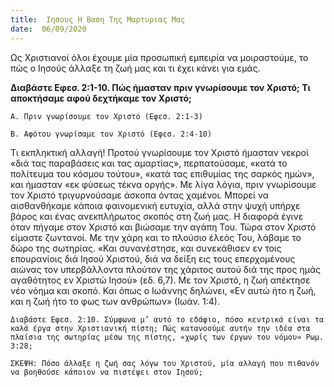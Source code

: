 ```yaml
---
title:  Ιησους Η Βαση Της Μαρτυριας Μας
date:  06/09/2020
---
```


Ως Χριστιανοί όλοι έχουμε μία προσωπική εμπειρία να μοιραστούμε, το πώς ο Ιησούς άλλαξε τη ζωή μας και τι έχει κάνει για εμάς.

**Διαβάστε Εφεσ. 2:1-10. Πώς ήμασταν πριν γνωρίσουμε τον Χριστό; Τι αποκτήσαμε αφού δεχτήκαμε τον Χριστό;**

`Α. Πριν γνωρίσουμε τον Χριστό (Εφεσ. 2:1-3)`

`Β. Αφότου γνωρίσαμε τον Χριστό (Εφεσ. 2:4-10)`

Τι εκπληκτική αλλαγή! Προτού γνωρίσουμε τον Χριστό ήμασταν νεκροί «διά τας παραβάσεις και τας αμαρτίας», περπατούσαμε, «κατά το πολίτευμα του κόσμου τούτου», «κατά τας επιθυμίας της σαρκός ημών», και ήμασταν «εκ φύσεως τέκνα οργής». Με λίγα λόγια, πριν γνωρίσουμε τον Χριστό τριγυρνούσαμε άσκοπα όντας χαμένοι. Μπορεί να αισθανθήκαμε κάποια φαινομενική ευτυχία, αλλά στην ψυχή υπήρχε βάρος και ένας ανεκπλήρωτος σκοπός στη ζωή μας. Η διαφορά έγινε όταν πήγαμε στον Χριστό και βιώσαμε την αγάπη Του. Τώρα στον Χριστό είμαστε ζωντανοί. Με την χάρη και το πλούσιο έλεός Του, λάβαμε το δώρο της σωτηρίας. «Και συνανέστησε, και συνεκάθισεν εν τοις επουρανίοις διά Ιησού Χριστού, διά να δείξη εις τους επερχομένους αιώνας τον υπερβάλλοντα πλούτον της χάριτος αυτού διά της προς ημάς αγαθότητος εν Χριστώ Ιησού» (εδ. 6,7). Με τον Χριστό, η ζωή απέκτησε νέο νόημα και σκοπό. Και όπως ο Ιωάννης δηλώνει, «Εν αυτώ ήτο η ζωή, και η ζωή ήτο το φως των ανθρώπων» (Ιωάν. 1:4).

`Διαβάστε Εφεσ. 2:10. Σύμφωνα μ’ αυτό το εδάφιο, πόσο κεντρικά είναι τα καλά έργα στην Χριστιανική πίστη; Πώς κατανοούμε αυτήν την ιδέα στα πλαίσια της σωτηρίας μέσω της πίστης, «χωρίς των έργων του νόμου» Ρωμ. 3:28;`

`ΣΚΕΨΗ: Πόσο άλλαξε η ζωή σας λόγω του Χριστού, μία αλλαγή που πιθανόν να βοηθούσε κάποιον να πιστέψει στον Ιησού;`